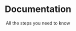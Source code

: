 ---
title: Documentation
subtitle: All the steps you need to know
layout: docs
icon: fa-book
order: 2
---
